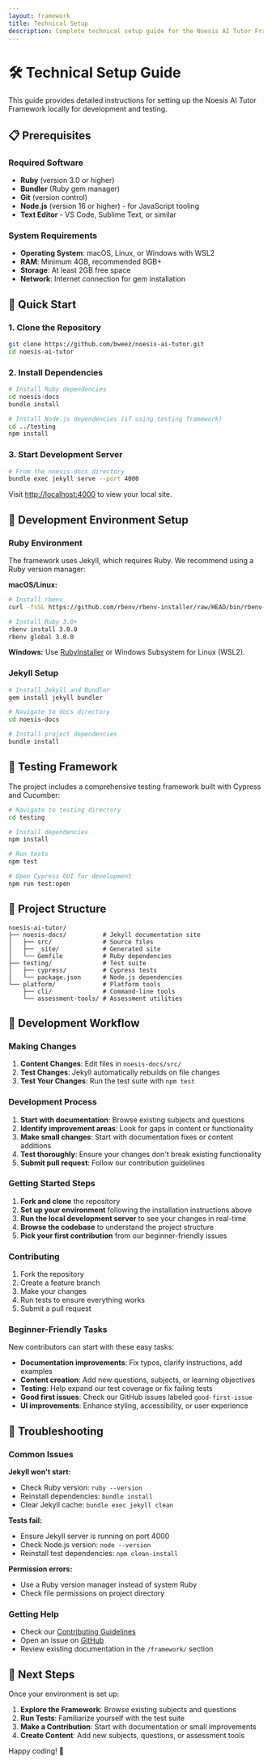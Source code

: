 ```yaml
---
layout: framework
title: Technical Setup
description: Complete technical setup guide for the Noesis AI Tutor Framework development environment
---
```


# 🛠️ Technical Setup Guide

This guide provides detailed instructions for setting up the Noesis AI Tutor Framework locally for development and testing.

## 📋 Prerequisites

### Required Software

- **Ruby** (version 3.0 or higher)
- **Bundler** (Ruby gem manager)
- **Git** (version control)
- **Node.js** (version 16 or higher) - for JavaScript tooling
- **Text Editor** - VS Code, Sublime Text, or similar

### System Requirements

- **Operating System**: macOS, Linux, or Windows with WSL2
- **RAM**: Minimum 4GB, recommended 8GB+
- **Storage**: At least 2GB free space
- **Network**: Internet connection for gem installation

## 🚀 Quick Start

### 1. Clone the Repository

```bash
git clone https://github.com/bweez/noesis-ai-tutor.git
cd noesis-ai-tutor
```

### 2. Install Dependencies

```bash
# Install Ruby dependencies
cd noesis-docs
bundle install

# Install Node.js dependencies (if using testing framework)
cd ../testing
npm install
```

### 3. Start Development Server

```bash
# From the noesis-docs directory
bundle exec jekyll serve --port 4000
```

Visit [http://localhost:4000](http://localhost:4000) to view your local site.

## 🔧 Development Environment Setup

### Ruby Environment

The framework uses Jekyll, which requires Ruby. We recommend using a Ruby version manager:

**macOS/Linux:**
```bash
# Install rbenv
curl -fsSL https://github.com/rbenv/rbenv-installer/raw/HEAD/bin/rbenv-installer | bash

# Install Ruby 3.0+
rbenv install 3.0.0
rbenv global 3.0.0
```

**Windows:**
Use [RubyInstaller](https://rubyinstaller.org/) or Windows Subsystem for Linux (WSL2).

### Jekyll Setup

```bash
# Install Jekyll and Bundler
gem install jekyll bundler

# Navigate to docs directory
cd noesis-docs

# Install project dependencies
bundle install
```

## 🧪 Testing Framework

The project includes a comprehensive testing framework built with Cypress and Cucumber:

```bash
# Navigate to testing directory
cd testing

# Install dependencies
npm install

# Run tests
npm test

# Open Cypress GUI for development
npm run test:open
```

## 📁 Project Structure

```
noesis-ai-tutor/
├── noesis-docs/          # Jekyll documentation site
│   ├── src/              # Source files
│   ├── _site/            # Generated site
│   └── Gemfile           # Ruby dependencies
├── testing/              # Test suite
│   ├── cypress/          # Cypress tests
│   └── package.json      # Node.js dependencies
└── platform/             # Platform tools
    ├── cli/              # Command-line tools
    └── assessment-tools/ # Assessment utilities
```

## 🔨 Development Workflow

### Making Changes

1. **Content Changes**: Edit files in `noesis-docs/src/`
2. **Test Changes**: Jekyll automatically rebuilds on file changes
3. **Test Your Changes**: Run the test suite with `npm test`

### Development Process

1. **Start with documentation**: Browse existing subjects and questions
2. **Identify improvement areas**: Look for gaps in content or functionality  
3. **Make small changes**: Start with documentation fixes or content additions
4. **Test thoroughly**: Ensure your changes don't break existing functionality
5. **Submit pull request**: Follow our contribution guidelines

### Getting Started Steps

1. **Fork and clone** the repository
2. **Set up your environment** following the installation instructions above
3. **Run the local development server** to see your changes in real-time
4. **Browse the codebase** to understand the project structure
5. **Pick your first contribution** from our beginner-friendly issues

### Contributing

1. Fork the repository
2. Create a feature branch
3. Make your changes
4. Run tests to ensure everything works
5. Submit a pull request

### Beginner-Friendly Tasks

New contributors can start with these easy tasks:

- **Documentation improvements**: Fix typos, clarify instructions, add examples
- **Content creation**: Add new questions, subjects, or learning objectives  
- **Testing**: Help expand our test coverage or fix failing tests
- **Good first issues**: Check our GitHub issues labeled `good-first-issue`
- **UI improvements**: Enhance styling, accessibility, or user experience

## 🐛 Troubleshooting

### Common Issues

**Jekyll won't start:**
- Check Ruby version: `ruby --version`
- Reinstall dependencies: `bundle install`
- Clear Jekyll cache: `bundle exec jekyll clean`

**Tests fail:**
- Ensure Jekyll server is running on port 4000
- Check Node.js version: `node --version`
- Reinstall test dependencies: `npm clean-install`

**Permission errors:**
- Use a Ruby version manager instead of system Ruby
- Check file permissions on project directory

### Getting Help

- Check our [Contributing Guidelines](https://github.com/bweez/noesis-ai-tutor/blob/main/CONTRIBUTING.md)
- Open an issue on [GitHub](https://github.com/bweez/noesis-ai-tutor/issues)
- Review existing documentation in the `/framework/` section

## 🚀 Next Steps

Once your environment is set up:

1. **Explore the Framework**: Browse existing subjects and questions
2. **Run Tests**: Familiarize yourself with the test suite
3. **Make a Contribution**: Start with documentation or small improvements
4. **Create Content**: Add new subjects, questions, or assessment tools

Happy coding! 🎉
